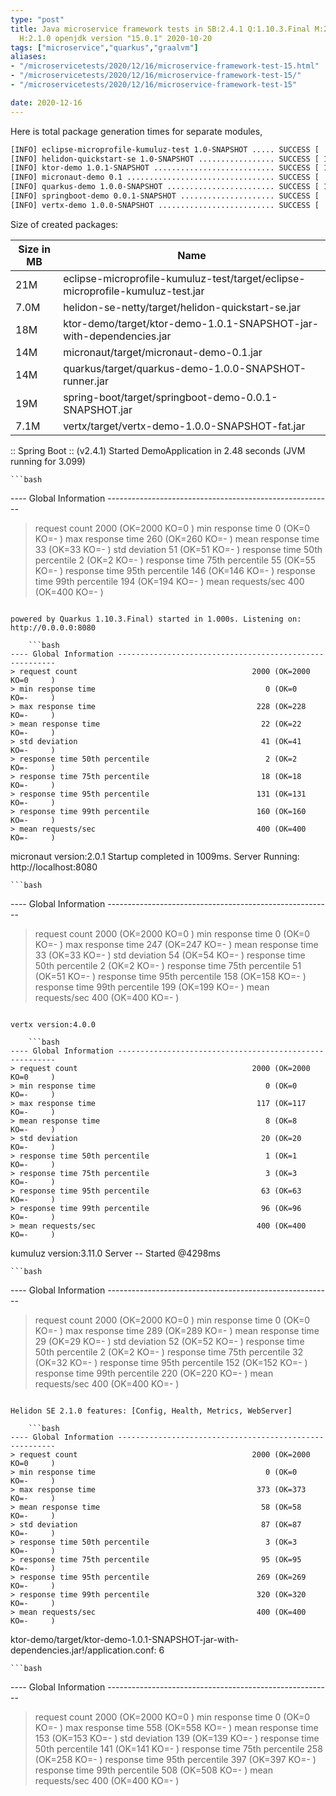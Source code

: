 ```yaml
---
type: "post"
title: Java microservice framework tests in SB:2.4.1 Q:1.10.3.Final M:2.2.1 V:4.0.0
  H:2.1.0 openjdk version "15.0.1" 2020-10-20
tags: ["microservice","quarkus","graalvm"]
aliases:
- "/microservicetests/2020/12/16/microservice-framework-test-15.html"
- "/microservicetests/2020/12/16/microservice-framework-test-15/"
- "/microservicetests/2020/12/16/microservice-framework-test-15"

date: 2020-12-16
---
```

 
Here is total package generation times for separate modules,
```bash
[INFO] eclipse-microprofile-kumuluz-test 1.0-SNAPSHOT ..... SUCCESS [  6.359 s]
[INFO] helidon-quickstart-se 1.0-SNAPSHOT ................. SUCCESS [ 11.244 s]
[INFO] ktor-demo 1.0.1-SNAPSHOT ........................... SUCCESS [ 12.747 s]
[INFO] micronaut-demo 0.1 ................................. SUCCESS [  7.313 s]
[INFO] quarkus-demo 1.0.0-SNAPSHOT ........................ SUCCESS [ 15.300 s]
[INFO] springboot-demo 0.0.1-SNAPSHOT ..................... SUCCESS [  8.011 s]
[INFO] vertx-demo 1.0.0-SNAPSHOT .......................... SUCCESS [  4.701 s]
```
Size of created packages:

| Size in MB |  Name |
|------------|-------|
| 21M | eclipse-microprofile-kumuluz-test/target/eclipse-microprofile-kumuluz-test.jar |
| 7.0M | helidon-se-netty/target/helidon-quickstart-se.jar |
| 18M | ktor-demo/target/ktor-demo-1.0.1-SNAPSHOT-jar-with-dependencies.jar |
| 14M | micronaut/target/micronaut-demo-0.1.jar |
| 14M | quarkus/target/quarkus-demo-1.0.0-SNAPSHOT-runner.jar |
| 19M | spring-boot/target/springboot-demo-0.0.1-SNAPSHOT.jar |
| 7.1M | vertx/target/vertx-demo-1.0.0-SNAPSHOT-fat.jar |


:: Spring Boot :: (v2.4.1) Started DemoApplication in 2.48 seconds (JVM running for 3.099)

    ```bash
---- Global Information --------------------------------------------------------
> request count                                       2000 (OK=2000   KO=0     )
> min response time                                      0 (OK=0      KO=-     )
> max response time                                    260 (OK=260    KO=-     )
> mean response time                                    33 (OK=33     KO=-     )
> std deviation                                         51 (OK=51     KO=-     )
> response time 50th percentile                          2 (OK=2      KO=-     )
> response time 75th percentile                         55 (OK=55     KO=-     )
> response time 95th percentile                        146 (OK=146    KO=-     )
> response time 99th percentile                        194 (OK=194    KO=-     )
> mean requests/sec                                    400 (OK=400    KO=-     )
```

powered by Quarkus 1.10.3.Final) started in 1.000s. Listening on: http://0.0.0.0:8080

    ```bash
---- Global Information --------------------------------------------------------
> request count                                       2000 (OK=2000   KO=0     )
> min response time                                      0 (OK=0      KO=-     )
> max response time                                    228 (OK=228    KO=-     )
> mean response time                                    22 (OK=22     KO=-     )
> std deviation                                         41 (OK=41     KO=-     )
> response time 50th percentile                          2 (OK=2      KO=-     )
> response time 75th percentile                         18 (OK=18     KO=-     )
> response time 95th percentile                        131 (OK=131    KO=-     )
> response time 99th percentile                        160 (OK=160    KO=-     )
> mean requests/sec                                    400 (OK=400    KO=-     )
```

micronaut version:2.0.1 Startup completed in 1009ms. Server Running: http://localhost:8080

    ```bash
---- Global Information --------------------------------------------------------
> request count                                       2000 (OK=2000   KO=0     )
> min response time                                      0 (OK=0      KO=-     )
> max response time                                    247 (OK=247    KO=-     )
> mean response time                                    33 (OK=33     KO=-     )
> std deviation                                         54 (OK=54     KO=-     )
> response time 50th percentile                          2 (OK=2      KO=-     )
> response time 75th percentile                         51 (OK=51     KO=-     )
> response time 95th percentile                        158 (OK=158    KO=-     )
> response time 99th percentile                        199 (OK=199    KO=-     )
> mean requests/sec                                    400 (OK=400    KO=-     )
```

vertx version:4.0.0

    ```bash
---- Global Information --------------------------------------------------------
> request count                                       2000 (OK=2000   KO=0     )
> min response time                                      0 (OK=0      KO=-     )
> max response time                                    117 (OK=117    KO=-     )
> mean response time                                     8 (OK=8      KO=-     )
> std deviation                                         20 (OK=20     KO=-     )
> response time 50th percentile                          1 (OK=1      KO=-     )
> response time 75th percentile                          3 (OK=3      KO=-     )
> response time 95th percentile                         63 (OK=63     KO=-     )
> response time 99th percentile                         96 (OK=96     KO=-     )
> mean requests/sec                                    400 (OK=400    KO=-     )
```

kumuluz version:3.11.0 Server -- Started @4298ms

    ```bash
---- Global Information --------------------------------------------------------
> request count                                       2000 (OK=2000   KO=0     )
> min response time                                      0 (OK=0      KO=-     )
> max response time                                    289 (OK=289    KO=-     )
> mean response time                                    29 (OK=29     KO=-     )
> std deviation                                         52 (OK=52     KO=-     )
> response time 50th percentile                          2 (OK=2      KO=-     )
> response time 75th percentile                         32 (OK=32     KO=-     )
> response time 95th percentile                        152 (OK=152    KO=-     )
> response time 99th percentile                        220 (OK=220    KO=-     )
> mean requests/sec                                    400 (OK=400    KO=-     )
```

Helidon SE 2.1.0 features: [Config, Health, Metrics, WebServer]

    ```bash
---- Global Information --------------------------------------------------------
> request count                                       2000 (OK=2000   KO=0     )
> min response time                                      0 (OK=0      KO=-     )
> max response time                                    373 (OK=373    KO=-     )
> mean response time                                    58 (OK=58     KO=-     )
> std deviation                                         87 (OK=87     KO=-     )
> response time 50th percentile                          3 (OK=3      KO=-     )
> response time 75th percentile                         95 (OK=95     KO=-     )
> response time 95th percentile                        269 (OK=269    KO=-     )
> response time 99th percentile                        320 (OK=320    KO=-     )
> mean requests/sec                                    400 (OK=400    KO=-     )
```

ktor-demo/target/ktor-demo-1.0.1-SNAPSHOT-jar-with-dependencies.jar!/application.conf: 6

    ```bash
---- Global Information --------------------------------------------------------
> request count                                       2000 (OK=2000   KO=0     )
> min response time                                      0 (OK=0      KO=-     )
> max response time                                    558 (OK=558    KO=-     )
> mean response time                                   153 (OK=153    KO=-     )
> std deviation                                        139 (OK=139    KO=-     )
> response time 50th percentile                        141 (OK=141    KO=-     )
> response time 75th percentile                        258 (OK=258    KO=-     )
> response time 95th percentile                        397 (OK=397    KO=-     )
> response time 99th percentile                        508 (OK=508    KO=-     )
> mean requests/sec                                    400 (OK=400    KO=-     )
```
